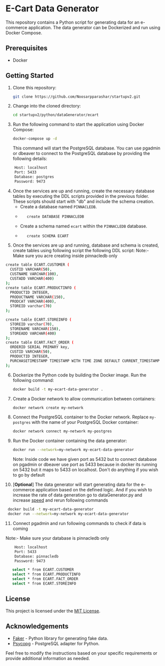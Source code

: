 
# E-Cart Data Generator

This repository contains a Python script for generating data for an e-commerce application. The data generator can be Dockerized and run using Docker Compose.


## Prerequisites

- Docker

## Getting Started


1. Clone this repository:
   ```bash
   git clone https://github.com/Noosarpparashar/startupv2.git
   ```

2. Change into the cloned directory:
   ```bash
   cd startupv2/python/dataGenerator/ecart
   

3. Run the following command to start the application using Docker Compose:
   ```bash
   docker-compose up -d
   ```

   This command will start  the PostgreSQL database.
   You can use pgadmin or dbeaver to connect to the PostgreSQL database by providing the following details:
```bash
    Host: localhost
    Port: 5433
    Database: postgres
    Password: 9473
 ```
    
    


4. Once the services are up and running, create the necessary database tables by executing the DDL scripts provided in the previous folder. These scripts should start with "db" and include the schema creation.
   - Create a database named `PINNACLEDB`. 
   - ```bash
        create DATABASE PINNACLEDB
   - Create a schema named `ecart` within the `PINNACLEDB` database.
   - ```bash
        create SCHEMA ECART
5.   Once the services are up and running, database and schema is created, create tables using following script the following DDL script:
Note:- Make sure you acre creating inside pinnacledb only

```bash
create table ECART.CUSTOMER (
  CUSTID VARCHAR(50),
  CUSTNAME VARCHAR(100),
  CUSTADD VARCHAR(400)
); 
create table ECART.PRODUCTINFO (
  PRODUCTID INTEGER,
  PRODUCTNAME VARCHAR(150),
  PRODCAT VARCHAR(400),
  STOREID varchar(70)
);

create table ECART.STOREINFO (
  STOREID varchar(70),
  STORENAME VARCHAR(150),
  STOREADD VARCHAR(400)
);
create table ECART.FACT_ORDER (
  ORDERID SERIAL PRIMARY key,
  CUSTID VARCHAR(50),
  PRODUCTID INTEGER,
  PURCHASETIMESTAMP TIMESTAMP WITH TIME ZONE DEFAULT CURRENT_TIMESTAMP
);
``` 

6. Dockerize the Python code by building the Docker image. Run the following command:
   ```bash
   docker build -t my-ecart-data-generator .
   ```

7. Create a Docker network to allow communication between containers:
   ```bash
   docker network create my-network
   ```

8. Connect the PostgreSQL container to the Docker network. Replace `my-postgres` with the name of your PostgreSQL Docker container:
   ```bash
   docker network connect my-network my-postgres
   ```

9. Run the Docker container containing the data generator:
   ```bash
   docker run --network=my-network my-ecart-data-generator
   ```

   Note: Inside code we have given port as 5432 but to connect database on pgadmin or dbeaver use port as 5433 because in docker its running on 5432 but it maps to 5433 on localhost. Don't do anything if you wish to go by default

10. [**Optional**] The data generator will start generating data for the e-commerce application based on the defined logic. And if you wish to increase the rate of data generation go to dataGenerator.py and increase [speed](https://github.com/Noosarpparashar/startupv2/blame/master/python/dataGenerator/ecart/dataGenerator.py#:~:text=speed,150)  and rerun following commands
```bash
 docker build -t my-ecart-data-generator
 docker run --network=my-network my-ecart-data-generator
```
11. Connect pgadmin and run following commands to check if data is coming

Note:- Make sure your database is pinnacledb only
```bash
    Host: localhost
    Port: 5433
    Database: pinnacledb
    Password: 9473
 ```
```bash
   select * from ECART.CUSTOMER
   select * from ECART.PRODUCTINFO
   select * from ECART.FACT_ORDER
   select * from ECART.STOREINFO

```


## License

This project is licensed under the [MIT License](LICENSE).

## Acknowledgements

- [Faker](https://faker.readthedocs.io) - Python library for generating fake data.
- [Psycopg](https://www.psycopg.org) - PostgreSQL adapter for Python.

Feel free to modify the instructions based on your specific requirements or provide additional information as needed.
```
```
